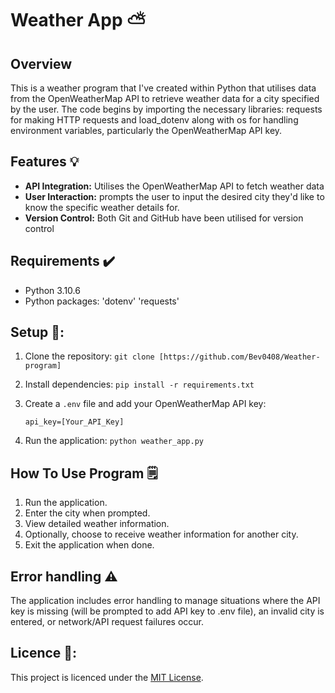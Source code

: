 # Weather App ⛅

## Overview
This is a weather program that I've created within Python that utilises data from the OpenWeatherMap API to retrieve weather data for a city specified by the user. 
The code begins by importing the necessary libraries:  requests for making HTTP requests and load_dotenv along with os for handling environment variables, particularly the OpenWeatherMap API key.

## Features 💡
- **API Integration:** Utilises the OpenWeatherMap API to fetch weather data
- **User Interaction:** prompts the user to input the desired city they'd like to know the  specific weather details for.
- **Version Control:** Both Git and GitHub have been utilised for version control 

## Requirements ✔️
- Python 3.10.6
- Python packages: 'dotenv' 'requests'
  
## Setup 🚀:
1. Clone the repository: `git clone [https://github.com/Bev0408/Weather-program]`
   
2. Install dependencies: `pip install -r requirements.txt`
   
3. Create a `.env` file and add your OpenWeatherMap API key:
    ```
    api_key=[Your_API_Key]
    ```
4. Run the application: `python weather_app.py`
## How To Use Program 🗒️
1. Run the application.
2. Enter the city when prompted.
3. View detailed weather information.
4. Optionally, choose to receive weather information for another city.
5. Exit the application when done.
## Error handling :warning:
The application includes error handling to manage situations where the API key is missing (will be prompted to add API key to .env file), an invalid city is entered, or network/API request failures occur.

## Licence 📜:

This project is licenced under the [MIT License](LICENCE).

